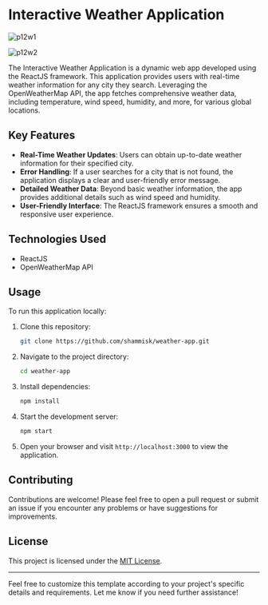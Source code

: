 
# Interactive Weather Application

![p12w1](https://github.com/shammisk/weather-app/assets/99946678/ccb3f89d-5349-4d1c-8a86-907918a80af5)

![p12w2](https://github.com/shammisk/weather-app/assets/99946678/0b99545b-3640-47b6-90dc-0a014cf388c2)



The Interactive Weather Application is a dynamic web app developed using the ReactJS framework. This application provides users with real-time weather information for any city they search. Leveraging the OpenWeatherMap API, the app fetches comprehensive weather data, including temperature, wind speed, humidity, and more, for various global locations.

## Key Features

- **Real-Time Weather Updates**: Users can obtain up-to-date weather information for their specified city.
- **Error Handling**: If a user searches for a city that is not found, the application displays a clear and user-friendly error message.
- **Detailed Weather Data**: Beyond basic weather information, the app provides additional details such as wind speed and humidity.
- **User-Friendly Interface**: The ReactJS framework ensures a smooth and responsive user experience.

## Technologies Used

- ReactJS
- OpenWeatherMap API

## Usage

To run this application locally:

1. Clone this repository:

   ```bash
   git clone https://github.com/shammisk/weather-app.git
   ```

2. Navigate to the project directory:

   ```bash
   cd weather-app
   ```

3. Install dependencies:

   ```bash
   npm install
   ```

4. Start the development server:

   ```bash
   npm start
   ```

5. Open your browser and visit `http://localhost:3000` to view the application.

## Contributing

Contributions are welcome! Please feel free to open a pull request or submit an issue if you encounter any problems or have suggestions for improvements.

## License

This project is licensed under the [MIT License](LICENSE).

---

Feel free to customize this template according to your project's specific details and requirements. Let me know if you need further assistance!

